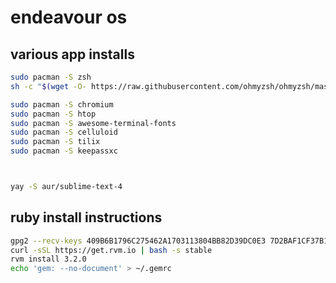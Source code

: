 endeavour os
===

various app installs
---
```bash
sudo pacman -S zsh
sh -c "$(wget -O- https://raw.githubusercontent.com/ohmyzsh/ohmyzsh/master/tools/install.sh)"

sudo pacman -S chromium
sudo pacman -S htop
sudo pacman -S awesome-terminal-fonts
sudo pacman -S celluloid
sudo pacman -S tilix
sudo pacman -S keepassxc



yay -S aur/sublime-text-4
```

ruby install instructions
---
```bash
gpg2 --recv-keys 409B6B1796C275462A1703113804BB82D39DC0E3 7D2BAF1CF37B13E2069D6956105BD0E739499BDB
curl -sSL https://get.rvm.io | bash -s stable
rvm install 3.2.0
echo 'gem: --no-document' > ~/.gemrc
```
